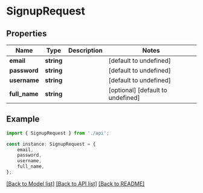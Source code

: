 # SignupRequest


## Properties

Name | Type | Description | Notes
------------ | ------------- | ------------- | -------------
**email** | **string** |  | [default to undefined]
**password** | **string** |  | [default to undefined]
**username** | **string** |  | [default to undefined]
**full_name** | **string** |  | [optional] [default to undefined]

## Example

```typescript
import { SignupRequest } from './api';

const instance: SignupRequest = {
    email,
    password,
    username,
    full_name,
};
```

[[Back to Model list]](../README.md#documentation-for-models) [[Back to API list]](../README.md#documentation-for-api-endpoints) [[Back to README]](../README.md)

